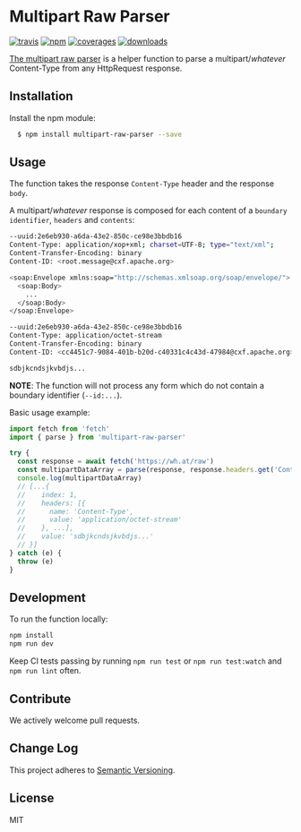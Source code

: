 # Multipart Raw Parser
[![travis][travis-image]][travis-url] [![npm][npm-image]][npm-url] [![coverages][coverage-image]][coverage-url] [![downloads][downloads-image]][downloads-url]

[travis-image]: https://travis-ci.org/Wing-eu/multipart-raw-parser.svg?branch=master
[travis-url]: https://travis-ci.org/Wing-eu/multipart-raw-parser
[npm-image]: https://badge.fury.io/js/multipart-raw-parser.svg
[npm-url]: https://badge.fury.io/js/multipart-raw-parser
[downloads-image]: https://img.shields.io/npm/dm/multipart-raw-parser.svg
[downloads-url]: https://npmjs.org/package/multipart-raw-parser
[coverage-image]: https://coveralls.io/repos/github/Wing-eu/multipart-raw-parser/badge.svg?branch=master
[coverage-url]: https://coveralls.io/github/Wing-eu/multipart-raw-parser?branch=master


[The multipart raw parser](https://github.com/Wing-eu/multipart-raw-parser) is a helper function to parse a multipart/*whatever* Content-Type from any HttpRequest response.

## Installation

Install the npm module:
``` bash
  $ npm install multipart-raw-parser --save
```

## Usage

The function takes the response `Content-Type` header and the response `body`.

A multipart/*whatever* response is composed for each content of a `boundary identifier`, `headers` and `contents`:
``` bash
--uuid:2e6eb930-a6da-43e2-850c-ce98e3bbdb16
Content-Type: application/xop+xml; charset=UTF-8; type="text/xml";
Content-Transfer-Encoding: binary
Content-ID: <root.message@cxf.apache.org>

<soap:Envelope xmlns:soap="http://schemas.xmlsoap.org/soap/envelope/">
  <soap:Body>
    ...
  </soap:Body>
</soap:Envelope>

--uuid:2e6eb930-a6da-43e2-850c-ce98e3bbdb16
Content-Type: application/octet-stream
Content-Transfer-Encoding: binary
Content-ID: <cc4451c7-9084-401b-b20d-c40331c4c43d-47984@cxf.apache.org>

sdbjkcndsjkvbdjs...
```
**NOTE**: The function will not process any form which do not contain a boundary identifier (`--id:...`).

Basic usage example:

``` javascript
import fetch from 'fetch'
import { parse } from 'multipart-raw-parser'

try {
  const response = await fetch('https://wh.at/raw')
  const multipartDataArray = parse(response, response.headers.get('Content-Type'))
  console.log(multipartDataArray)
  // [...{
  //    index: 1,
  //    headers: [{
  //      name: 'Content-Type',
  //      value: 'application/octet-stream'
  //    }, ...],
  //    value: 'sdbjkcndsjkvbdjs...'
  // }]
} catch (e) {
  throw (e)
}
```

## Development

To run the function locally:

``` bash
npm install
npm run dev
```

Keep CI tests passing by running `npm run test` or `npm run test:watch` and `npm run lint` often.

## Contribute

We actively welcome pull requests.

## Change Log

This project adheres to [Semantic Versioning](http://semver.org/).  

## License

MIT
